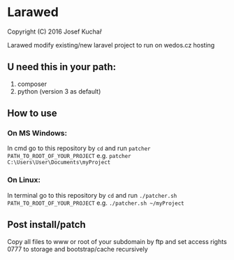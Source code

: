 # Larawed
Copyright (C) 2016 Josef Kuchař

Larawed modify existing/new laravel project to run on wedos.cz hosting
## U need this in your path:
1. composer
2. python (version 3 as default)

## How to use
### On MS Windows:
In cmd go to this repository by `cd` and run `patcher PATH_TO_ROOT_OF_YOUR_PROJECT`
e.g. `patcher C:\Users\User\Documents\myProject`

### On Linux:
In terminal go to this repository by `cd` and run `./patcher.sh PATH_TO_ROOT_OF_YOUR_PROJECT`
e.g. `./patcher.sh ~/myProject`

## Post install/patch
Copy all files to www or root of your subdomain by ftp and set access rights 0777 to storage and bootstrap/cache recursively
